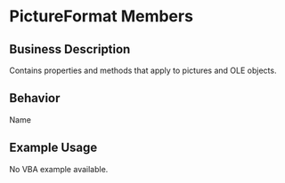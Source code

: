 # PictureFormat Members

## Business Description
Contains properties and methods that apply to pictures and OLE objects.

## Behavior
Name

## Example Usage
No VBA example available.